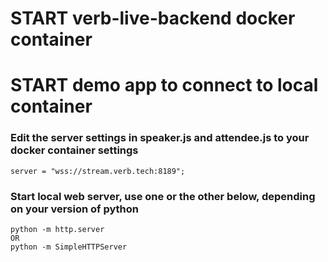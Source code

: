 # START verb-live-backend docker container

# START demo app to connect to local container
### Edit the server settings in speaker.js and attendee.js to your docker container settings
```
server = "wss://stream.verb.tech:8189";
```

### Start local web server, use one or the other below, depending on your version of python
```
python -m http.server
OR
python -m SimpleHTTPServer
```
